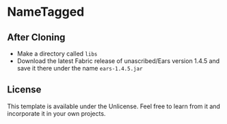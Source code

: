 # NameTagged

## After Cloning

- Make a directory called `libs`
- Download the latest Fabric release of unascribed/Ears version 1.4.5 and save it there under the name `ears-1.4.5.jar`

## License

This template is available under the Unlicense.
Feel free to learn from it and incorporate it in your own projects.

